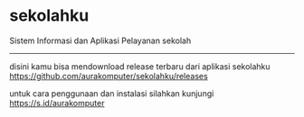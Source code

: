 # sekolahku
Sistem Informasi dan Aplikasi Pelayanan sekolah

---
disini kamu bisa mendownload release terbaru dari aplikasi sekolahku https://github.com/aurakomputer/sekolahku/releases


untuk cara penggunaan dan instalasi silahkan kunjungi https://s.id/aurakomputer
